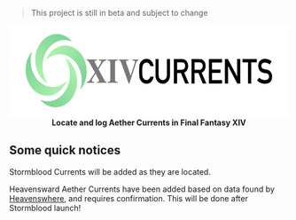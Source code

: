 > This project is still in beta and subject to change

<div align="center">
  <img alt="XIVCurrents" src="public/xivcurrents-dark.png" height="164px">
</div>

<div align="center">
  <strong>Locate and log Aether Currents in Final Fantasy XIV</strong>
</div>
  
## Some quick notices
Stormblood Currents will be added as they are located.

Heavensward Aether Currents have been added based on data found by [Heavenswhere](http://www.heavenswhere.com/), and requires confirmation. This will be done after Stormblood launch! 